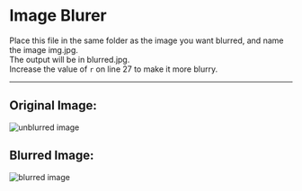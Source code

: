 # Image Blurer
Place this file in the same folder as the image you want blurred, and name the image img.jpg.  
The output will be in blurred.jpg.  
Increase the value of <code>r</code> on line 27 to make it more blurry.

---
## Original Image:  
![unblurred image](https://user-images.githubusercontent.com/59327500/160023257-2ff57db6-28f8-4470-a613-2e9f090df2e6.JPG)  

## Blurred Image:  
![blurred image](https://user-images.githubusercontent.com/59327500/160025345-1fa00360-19ba-4606-a792-d41d05b4ff3d.jpg)

